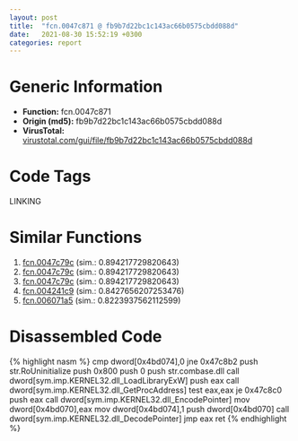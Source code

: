 ```yaml
---
layout: post
title:  "fcn.0047c871 @ fb9b7d22bc1c143ac66b0575cbdd088d"
date:   2021-08-30 15:52:19 +0300
categories: report
---
```


# Generic Information
- **Function:** fcn.0047c871
- **Origin (md5):** fb9b7d22bc1c143ac66b0575cbdd088d
- **VirusTotal:** [virustotal.com/gui/file/fb9b7d22bc1c143ac66b0575cbdd088d][virustotal_ref]

# Code Tags
<span class="tag" id="LINKING">LINKING</span>


# Similar Functions

1. [fcn.0047c79c][similar_1_ref] (sim.: 0.894217729820643)
2. [fcn.0047c79c][similar_2_ref] (sim.: 0.894217729820643)
3. [fcn.0047c79c][similar_3_ref] (sim.: 0.894217729820643)
4. [fcn.004241c9][similar_4_ref] (sim.: 0.8427656207253476)
5. [fcn.006071a5][similar_5_ref] (sim.: 0.8223937562112599)


# Disassembled Code

{% highlight nasm %}
cmp dword[0x4bd074],0
jne 0x47c8b2
push str.RoUninitialize
push 0x800
push 0
push str.combase.dll
call dword[sym.imp.KERNEL32.dll_LoadLibraryExW]
push eax
call dword[sym.imp.KERNEL32.dll_GetProcAddress]
test eax,eax
je 0x47c8c0
push eax
call dword[sym.imp.KERNEL32.dll_EncodePointer]
mov dword[0x4bd070],eax
mov dword[0x4bd074],1
push dword[0x4bd070]
call dword[sym.imp.KERNEL32.dll_DecodePointer]
jmp eax
ret 
{% endhighlight %}


[similar_1_ref]: /report/fcn.0047c79c@912f1d013a0d6151bc7a7cef6da1b2a0
[similar_2_ref]: /report/fcn.0047c79c@fb9b7d22bc1c143ac66b0575cbdd088d
[similar_3_ref]: /report/fcn.0047c79c@152885a790b99953ce23874f0947b7bd
[similar_4_ref]: /report/fcn.004241c9@d96761eb00d2d97e2b6f5ffffed0b46a
[similar_5_ref]: /report/fcn.006071a5@52d540e8e13e0f0bbb8946b2363a382d
[virustotal_ref]: https://www.virustotal.com/gui/file/fb9b7d22bc1c143ac66b0575cbdd088d